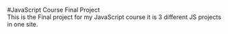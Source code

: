#JavaScript Course Final Project <br>
This is the Final project for my JavaScript course it is 3 different JS projects in one site. <br>

